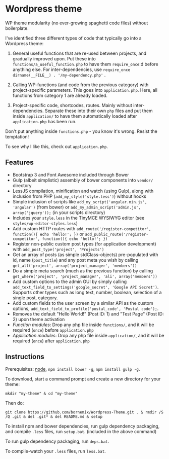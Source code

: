 Wordpress theme
===============

WP theme modularity (no ever-growing spaghetti code files) without boilerplate.

I've identified three different types of code that typically go into a Wordpress theme:

1. General useful functions that are re-used between projects, and gradually improved upon. Put these into `functions/a_useful_function.php` to have them `require_once`:d before anything else. For inter-dependencies, use `require_once dirname(__FILE__) . '/my-dependency.php'` .

2. Calling WP-functions (and code from the previous category) with project-specific parameters. This goes into `application.php`. Here, all functions from category 1 are already loaded.

3. Project-specific code, shortcodes, routes. Mainly without inter-dependencies. Separate these into their own `php` files and put them inside `application/` to have them automatically loaded after `application.php` has been run.

Don't put anything inside `functions.php` - you know it's wrong. Resist the temptation!

To see why I like this, check out `application.php`.

Features
--------

* Bootstrap 3 and Font Awesome included through Bower
* Gulp (albeit simplistic) assembly of bower components into `vendor/` directory
* LessJS compilation, minification and watch (using Gulp), along with inclusion from PHP (`add_my_style('style.less')`) without hooks
* Simple inclusion of scripts like `add_my_script('angular.min.js', 'angular')` (from bower) or `add_my_admin_script('admin.js', array('jquery'));` (in your scripts directory)
* Includes your `style.less` in the TinyMCE WYSIWYG editor (see `styles/wp-editor-styles.less`)
* Add custom HTTP routes with `add_route('/register-competitor', function(){ echo 'hello!'; })` or `add_public_route('/register-competitor', function(){ echo 'hello!'; })`
* Register non-public custom post types (for application development) with `add_post_type('project', 'Projects')`
* Get an array of posts (as simple stdClass-objects) pre-populated with id, name (`post_title`) and any post meta you wish by calling `get_all('project', array('project_manager', 'members'))`
* Do a simple meta search (much as the previous function) by calling `get_where('project', 'project_manager', 'ali', array('members'))`
* Add custom options to the admin GUI by simply calling `add_text_field_to_settings('google_secret', 'Google API Secret')`. Supports other types such as long text, number, boolean, selection of a single post, category.
* Add custom fields to the user screen by a similar API as the custom options, `add_text_field_to_profile('postal_code', 'Postal code');`.
* Removes the default "Hello World!" (Post ID: 1) and "Test Page" (Post ID: 2) upon theme activation
* *Function modules*: Drop any php file inside `functions/`, and it will be required (`once`) before `application.php`
* *Application modules*: Drop any php file inside `application/`, and it will be required (`once`) after `application.php`

Instructions
------------

Prerequisites: [node](https://nodejs.org/), `npm install bower -g`, `npm install gulp -g`.

To download, start a command prompt and create a new directory for your theme:

```
mkdir "my-theme" & cd "my-theme"
```

Then do:

```
git clone https://github.com/bornemix/Wordpress-Theme.git . & rmdir /S /Q .git & del .git* & del README.md & setup
```

To install npm and bower dependencies, run gulp dependency packaging, and compile `.less` files, run `setup.bat`. (included in the above command)

To run gulp dependency packaging, run `deps.bat`.

To compile-watch your `.less` files, run `less.bat`.